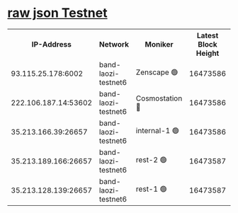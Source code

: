 
[raw json Testnet](https://rpc-check.bandt.stavr.tech/bandt/rpcbandt_result.json)
=

<table><tr><th>IP-Address</th><th>Network</th><th>Moniker</th><th>Latest Block Height</th><th>Earliest Block Height</th><th>Catching Up</th><th>Tx Index</th><th>Voting Power</th><th>Scan Time</th></tr><tr><td>93.115.25.178:6002</td><td>band-laozi-testnet6</td><td>Zenscape 🟢</td><td>16473586</td><td>12460001</td><td>False</td><td>on</td><td>0</td><td>2024-03-05T01:33:05.285430815UTC</td></tr><tr><td>222.106.187.14:53602</td><td>band-laozi-testnet6</td><td>Cosmostation 🔴</td><td>16473586</td><td>15423001</td><td>False</td><td>on</td><td>2203670</td><td>2024-03-05T01:33:07.044203909UTC</td></tr><tr><td>35.213.166.39:26657</td><td>band-laozi-testnet6</td><td>internal-1 🟢</td><td>16473586</td><td>16373586</td><td>False</td><td>on</td><td>0</td><td>2024-03-05T01:33:07.909331443UTC</td></tr><tr><td>35.213.189.166:26657</td><td>band-laozi-testnet6</td><td>rest-2 🟢</td><td>16473587</td><td>16373587</td><td>False</td><td>on</td><td>0</td><td>2024-03-05T01:33:08.767968634UTC</td></tr><tr><td>35.213.128.139:26657</td><td>band-laozi-testnet6</td><td>rest-1 🟢</td><td>16473587</td><td>16373587</td><td>False</td><td>on</td><td>0</td><td>2024-03-05T01:33:09.609467551UTC</td></tr></table>
